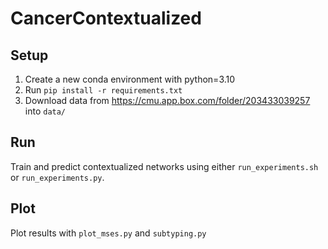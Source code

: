 # CancerContextualized
## Setup
1. Create a new conda environment with python=3.10
3. Run `pip install -r requirements.txt`
4. Download data from https://cmu.app.box.com/folder/203433039257 into `data/`

## Run
Train and predict contextualized networks using either `run_experiments.sh` or `run_experiments.py`.

## Plot
Plot results with `plot_mses.py` and `subtyping.py`
